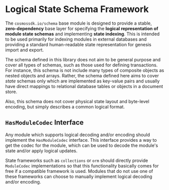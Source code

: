 # Logical State Schema Framework

The `cosmossdk.io/schema` base module is designed to provide a stable, **zero-dependency** base layer for specifying the **logical representation of module state schemas** and implementing **state indexing**. This is intended to be used primarily for indexing modules in external databases and providing a standard human-readable state representation for genesis import and export.

The schema defined in this library does not aim to be general purpose and cover all types of schemas, such as those used for defining transactions. For instance, this schema is not include many types of composite objects as nested objects and arrays. Rather, the schema defined here aims to cover _state_ schemas only which are implemented as key-value pairs and usually have direct mappings to relational database tables or objects in a document store.

Also, this schema does not cover physical state layout and byte-level encoding, but simply describes a common logical format.

## `HasModuleCodec` Interface

Any module which supports logical decoding and/or encoding should implement the `HasModuleCodec` interface. This interface provides a way to get the codec for the module, which can be used to decode the module's state and/or apply logical updates.

State frameworks such as `collections` or `orm` should directly provide `ModuleCodec` implementations so that this functionality basically comes for free if a compatible framework is used. Modules that do not use one of these frameworks can choose to manually implement logical decoding and/or encoding.

